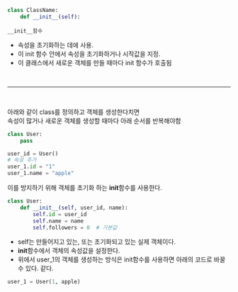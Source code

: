 ```python
class ClassName:
    def __init__(self):

```

`__init__함수`

- 속성을 초기화하는 데에 사용.
- 이 init 함수 안에서 속성을 초기화하거나 시작값을 지정.
- 이 클래스에서 새로운 객체를 만들 때마다 init 함수가 호출됨

<br/>

<hr>

<br/>

아래와 같이 class를 정의하고 객체를 생성한다치면  
속성이 많거나 새로운 객체를 생성할 때마다 아래 순서를 반복해야함

```python
class User:
    pass

user_id = User()
# 속성 추가
user_1.id = "1"
user_1.name = "apple"

```

이를 방지하기 위해 객체를 초기화 하는 **init**함수를 사용한다.

```python
class User:
    def __init__(self, user_id, name):
        self.id = user_id
        self.name = name
        self.followers = 0  # 기본값
```

- self는 만들어지고 있는, 또는 초기화되고 있는 실제 객체이다.
- **init**함수에서 객체의 속성값을 설정한다.
- 위에서 user_1의 객체를 생성하는 방식은 init함수를 사용하면 아래의 코드로 바꿀 수 있다. 같다.

```python
user_1 = User(1, apple)
```
